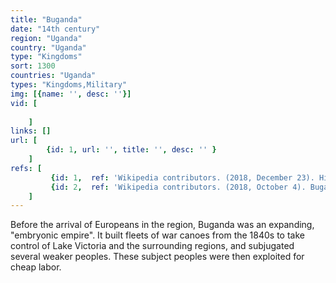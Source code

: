 ```yaml
---
title: "Buganda"
date: "14th century"
region: "Uganda"
country: "Uganda" 
type: "Kingdoms"
sort: 1300
countries: "Uganda"
types: "Kingdoms,Military"
img: [{name: '', desc: ''}]
vid: [
        
    ]
links: []
url: [
        {id: 1, url: '', title: '', desc: '' }
    ]
refs: [
         {id: 1,  ref: 'Wikipedia contributors. (2018, December 23). History of Buganda. In Wikipedia, The Free Encyclopedia. Retrieved 20:34, February 3, 2019, from ', url: 'https://en.wikipedia.org/w/index.php?title=History_of_Buganda&oldid=875071110'},
         {id: 2,  ref: 'Wikipedia contributors. (2018, October 4). Buganda. In Wikipedia, The Free Encyclopedia. Retrieved 20:34, February 3, 2019, from ', url: 'https://en.wikipedia.org/w/index.php?title=Buganda&oldid=862510867'}
    ]
---
```

Before the arrival of Europeans in the region, Buganda was an expanding, "embryonic empire". It built fleets of war canoes from the 1840s to take control of Lake Victoria and the surrounding regions, and subjugated several weaker peoples. These subject peoples were then exploited for cheap labor.
